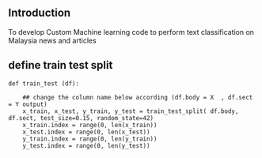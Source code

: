## Introduction 
To develop Custom Machine learning code to perform  text classification on Malaysia news and articles


## define train test split

```
def train_test (df):

	## change the column name below according (df.body = X  , df.sect = Y output)
    x_train, x_test, y_train, y_test = train_test_split( df.body, df.sect, test_size=0.15, random_state=42)
    x_train.index = range(0, len(x_train))
    x_test.index = range(0, len(x_test))
    y_train.index = range(0, len(y_train))
    y_test.index = range(0, len(y_test))
```



